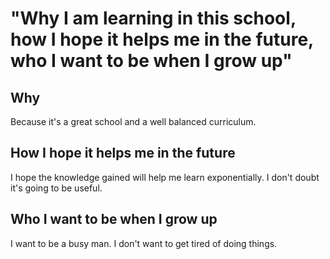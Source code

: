 "Why I am learning in this school, how I hope it helps me in the future, who I want to be when I grow up"
=========================================================================================================


Why
---
Because it's a great school and a well balanced curriculum.

How I hope it helps me in the future
------------------------------------
I hope the knowledge gained will help me learn exponentially. I don't doubt it's going to be useful.

Who I want to be when I grow up
-------------------------------
I want to be a busy man. I don't want to get tired of doing things.
